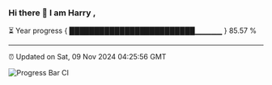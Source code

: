 ### Hi there 👋 I am Harry , 

⏳ Year progress { █████████████████████████▁▁▁▁▁ } 85.57 %

---

⏰ Updated on Sat, 09 Nov 2024 04:25:56 GMT

![Progress Bar CI](https://github.com/duykhang68/duykhang68/workflows/Progress%20Bar%20CI/badge.svg)
